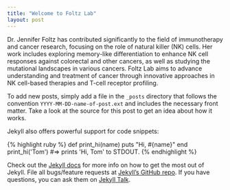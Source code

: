 ```yaml
---
title: "Welcome to Foltz Lab"
layout: post
---
```


Dr. Jennifer Foltz has contributed significantly to the field of immunotherapy and cancer research, focusing on the role of natural killer (NK) cells. Her work includes exploring memory-like differentiation to enhance NK cell responses against colorectal and other cancers, as well as studying the mutational landscapes in various cancers. Foltz Lab aims to advance understanding and treatment of cancer through innovative approaches in NK cell-based therapies and T-cell receptor profiling.


To add new posts, simply add a file in the `_posts` directory that follows the convention `YYYY-MM-DD-name-of-post.ext` and includes the necessary front matter. Take a look at the source for this post to get an idea about how it works.

Jekyll also offers powerful support for code snippets:

{% highlight ruby %}
def print_hi(name)
  puts "Hi, #{name}"
end
print_hi('Tom')
#=> prints 'Hi, Tom' to STDOUT.
{% endhighlight %}

Check out the [Jekyll docs][jekyll-docs] for more info on how to get the most out of Jekyll. File all bugs/feature requests at [Jekyll’s GitHub repo][jekyll-gh]. If you have questions, you can ask them on [Jekyll Talk][jekyll-talk].

[jekyll-docs]: http://jekyllrb.com/docs/home
[jekyll-gh]:   https://github.com/jekyll/jekyll
[jekyll-talk]: https://talk.jekyllrb.com/

